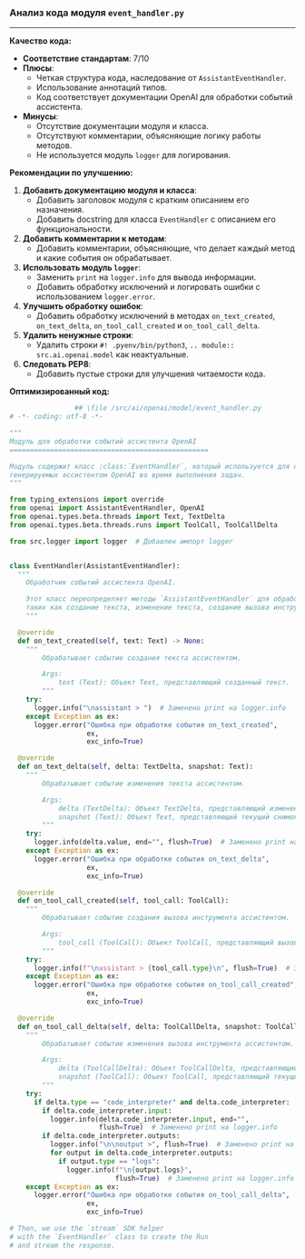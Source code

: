 ### **Анализ кода модуля `event_handler.py`**

---

**Качество кода:**

- **Соответствие стандартам**: 7/10
- **Плюсы**:
    - Четкая структура кода, наследование от `AssistantEventHandler`.
    - Использование аннотаций типов.
    - Код соответствует документации OpenAI для обработки событий ассистента.
- **Минусы**:
    - Отсутствие документации модуля и класса.
    - Отсутствуют комментарии, объясняющие логику работы методов.
    - Не используется модуль `logger` для логирования.

**Рекомендации по улучшению:**

1.  **Добавить документацию модуля и класса**:
    - Добавить заголовок модуля с кратким описанием его назначения.
    - Добавить docstring для класса `EventHandler` с описанием его функциональности.
2.  **Добавить комментарии к методам**:
    - Добавить комментарии, объясняющие, что делает каждый метод и какие события он обрабатывает.
3.  **Использовать модуль `logger`**:
    - Заменить `print` на `logger.info` для вывода информации.
    - Добавить обработку исключений и логировать ошибки с использованием `logger.error`.
4.  **Улучшить обработку ошибок**:
    - Добавить обработку исключений в методах `on_text_created`, `on_text_delta`, `on_tool_call_created` и `on_tool_call_delta`.
5.  **Удалить ненужные строки**:
    - Удалить строки `#! .pyenv/bin/python3`, `.. module:: src.ai.openai.model` как неактуальные.
6.  **Следовать PEP8**:
    - Добавить пустые строки для улучшения читаемости кода.

**Оптимизированный код:**

```python
                ## \file /src/ai/openai/model/event_handler.py
# -*- coding: utf-8 -*-

"""
Модуль для обработки событий ассистента OpenAI
=================================================

Модуль содержит класс :class:`EventHandler`, который используется для обработки событий,
генерируемых ассистентом OpenAI во время выполнения задач.
"""

from typing_extensions import override
from openai import AssistantEventHandler, OpenAI
from openai.types.beta.threads import Text, TextDelta
from openai.types.beta.threads.runs import ToolCall, ToolCallDelta

from src.logger import logger  # Добавлен импорт logger


class EventHandler(AssistantEventHandler):
  """
    Обработчик событий ассистента OpenAI.

    Этот класс переопределяет методы `AssistantEventHandler` для обработки различных событий,
    таких как создание текста, изменение текста, создание вызова инструмента и изменение вызова инструмента.
    """

  @override
  def on_text_created(self, text: Text) -> None:
    """
        Обрабатывает событие создания текста ассистентом.

        Args:
            text (Text): Объект Text, представляющий созданный текст.
        """
    try:
      logger.info("\nassistant > ")  # Заменено print на logger.info
    except Exception as ex:
      logger.error("Ошибка при обработке события on_text_created",
                   ex,
                   exc_info=True)

  @override
  def on_text_delta(self, delta: TextDelta, snapshot: Text):
    """
        Обрабатывает событие изменения текста ассистентом.

        Args:
            delta (TextDelta): Объект TextDelta, представляющий изменение текста.
            snapshot (Text): Объект Text, представляющий текущий снимок текста.
        """
    try:
      logger.info(delta.value, end="", flush=True)  # Заменено print на logger.info
    except Exception as ex:
      logger.error("Ошибка при обработке события on_text_delta",
                   ex,
                   exc_info=True)

  @override
  def on_tool_call_created(self, tool_call: ToolCall):
    """
        Обрабатывает событие создания вызова инструмента ассистентом.

        Args:
            tool_call (ToolCall): Объект ToolCall, представляющий вызов инструмента.
        """
    try:
      logger.info(f"\nassistant > {tool_call.type}\n", flush=True)  # Заменено print на logger.info
    except Exception as ex:
      logger.error("Ошибка при обработке события on_tool_call_created",
                   ex,
                   exc_info=True)

  @override
  def on_tool_call_delta(self, delta: ToolCallDelta, snapshot: ToolCall):
    """
        Обрабатывает событие изменения вызова инструмента ассистентом.

        Args:
            delta (ToolCallDelta): Объект ToolCallDelta, представляющий изменение вызова инструмента.
            snapshot (ToolCall): Объект ToolCall, представляющий текущий снимок вызова инструмента.
        """
    try:
      if delta.type == "code_interpreter" and delta.code_interpreter:
        if delta.code_interpreter.input:
          logger.info(delta.code_interpreter.input, end="",
                      flush=True)  # Заменено print на logger.info
        if delta.code_interpreter.outputs:
          logger.info("\n\noutput >", flush=True)  # Заменено print на logger.info
          for output in delta.code_interpreter.outputs:
            if output.type == "logs":
              logger.info(f"\n{output.logs}",
                          flush=True)  # Заменено print на logger.info
    except Exception as ex:
      logger.error("Ошибка при обработке события on_tool_call_delta",
                   ex,
                   exc_info=True)

# Then, we use the `stream` SDK helper
# with the `EventHandler` class to create the Run
# and stream the response.